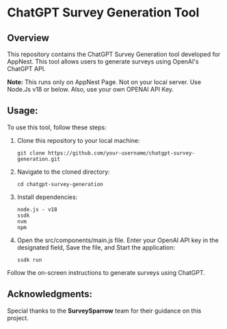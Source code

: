 # ChatGPT Survey Generation Tool

## Overview
This repository contains the ChatGPT Survey Generation tool developed for AppNest. 
This tool allows users to generate surveys using OpenAI's ChatGPT API.

**Note:** This runs only on AppNest Page. Not on your local server. Use Node.Js v18 or below. Also, use your own OPENAI API Key.

## Usage:

To use this tool, follow these steps:

  1) Clone this repository to your local machine:
      ```
      git clone https://github.com/your-username/chatgpt-survey-generation.git
      ```
  2) Navigate to the cloned directory:
      ```
      cd chatgpt-survey-generation
      ```
  3) Install dependencies:
      ```
      node.js - v18
      ssdk
      nvm
      npm
      ```
  4) Open the src/components/main.js file.
     Enter your OpenAI API key in the designated field,
     Save the file, and
     Start the application:
 
         ssdk run

Follow the on-screen instructions to generate surveys using ChatGPT.


## Acknowledgments:

Special thanks to the **SurveySparrow** team for their guidance on this project.




